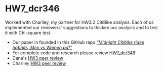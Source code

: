 # HW7_dcr346

Worked with Charlley, my partner for HW3.2 CitiBike analysis. Each of us implemented our reviewers' suggestions to thicken our analysis and to test it with Chi-square test.

- Our paper in founded in this GitHub repo _["Midnight Citibike rides habbits, Men vs Women.pdf"](https://github.com/danachermesh/PUI2017_dcr346/blob/master/HW7_dcr346/Midnight%20Citibike%20rides%20habbits%2C%20Men%20vs%20Women.pdf)_
- For complete code and research please review [HW7_dcr346](https://github.com/danachermesh/PUI2017_dcr346/blob/master/HW7_dcr346/HW7_dcr346.ipynb)
- Dana's [HW3 peer review](https://github.com/danachermesh/PUI2017_dcr346/blob/master/HW3_dcr346/CitibikeReview_bc1561.md)
- Charlley [HW3 peer review](https://github.com/charlie-moffett/PUI2017_cm4698/blob/master/HW4_cm4698/CitibikeReview_rxl204.md)
